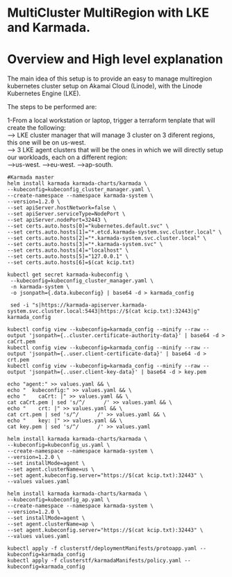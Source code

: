 MultiCluster MultiRegion with LKE and Karmada.
======================

# Overview and High level explanation

The main idea of this setup is to provide an easy to manage multiregion kubernetes cluster setup on Akamai Cloud (Linode), with the Linode Kubernetes Engine (LKE).

The steps to be performed are:

1-From a local workstation or laptop, trigger a terraform tenplate that will create the following:  
--> LKE cluster manager that will manage 3 cluster on 3 diferent regions, this one will be on us-west.  
--> 3 LKE agent clusters that will be the ones in which we will directly setup our workloads, each on a different region:  
    -->us-west. 
    -->eu-west. 
    -->ap-south. 



```
#Karmada master
helm install karmada karmada-charts/karmada \
--kubeconfig=kubeconfig_cluster_manager.yaml \
--create-namespace --namespace karmada-system \
--version=1.2.0 \
--set apiServer.hostNetwork=false \
--set apiServer.serviceType=NodePort \
--set apiServer.nodePort=32443 \
--set certs.auto.hosts[0]="kubernetes.default.svc" \
--set certs.auto.hosts[1]="*.etcd.karmada-system.svc.cluster.local" \
--set certs.auto.hosts[2]="*.karmada-system.svc.cluster.local" \
--set certs.auto.hosts[3]="*.karmada-system.svc" \
--set certs.auto.hosts[4]="localhost" \
--set certs.auto.hosts[5]="127.0.0.1" \
--set certs.auto.hosts[6]=$(cat kcip.txt)
```

```
kubectl get secret karmada-kubeconfig \
 --kubeconfig=kubeconfig_cluster_manager.yaml \
 -n karmada-system \
 -o jsonpath={.data.kubeconfig} | base64 -d > karmada_config
```

```
 sed -i "s|https://karmada-apiserver.karmada-system.svc.cluster.local:5443|https://$(cat kcip.txt):32443|g" karmada_config
```

```
kubectl config view --kubeconfig=karmada_config --minify --raw --output 'jsonpath={..cluster.certificate-authority-data}' | base64 -d > caCrt.pem
kubectl config view --kubeconfig=karmada_config --minify --raw --output 'jsonpath={..user.client-certificate-data}' | base64 -d > crt.pem
kubectl config view --kubeconfig=karmada_config --minify --raw --output 'jsonpath={..user.client-key-data}' | base64 -d > key.pem
```

```
echo "agent:" >> values.yaml && \
echo "  kubeconfig:" >> values.yaml && \
echo "    caCrt: |" >> values.yaml && \
cat caCrt.pem | sed 's/^/      /' >> values.yaml && \
echo "    crt: |" >> values.yaml && \
cat crt.pem | sed 's/^/      /' >> values.yaml && \
echo "    key: |" >> values.yaml && \
cat key.pem | sed 's/^/      /' >> values.yaml
```

```
helm install karmada karmada-charts/karmada \
--kubeconfig=kubeconfig_us.yaml \
--create-namespace --namespace karmada-system \
--version=1.2.0 \
--set installMode=agent \
--set agent.clusterName=us \
--set agent.kubeconfig.server="https://$(cat kcip.txt):32443" \
--values values.yaml
```

```
helm install karmada karmada-charts/karmada \
--kubeconfig=kubeconfig_ap.yaml \
--create-namespace --namespace karmada-system \
--version=1.2.0 \
--set installMode=agent \
--set agent.clusterName=ap \
--set agent.kubeconfig.server="https://$(cat kcip.txt):32443" \
--values values.yaml
```

```
kubectl apply -f clusterstf/deploymentManifests/protoapp.yaml --kubeconfig=karmada_config
kubectl apply -f clusterstf/karmadaManifests/policy.yaml --kubeconfig=karmada_config
```


